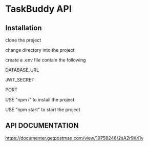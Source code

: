 # TaskBuddy API

## Installation
clone the project

change directory into the project

create a .env file contain the following

DATABASE_URL

JWT_SECRET

PORT

USE "npm i" to install the project

USE "npm start" to start the project

## API DOCUMENTATION

https://documenter.getpostman.com/view/19758246/2sA2r9X41v  